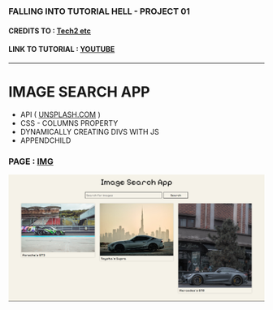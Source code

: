 ### FALLING INTO TUTORIAL HELL - PROJECT 01

#### CREDITS TO : [Tech2 etc](https://www.youtube.com/@Tech2etc)

#### LINK TO TUTORIAL : [YOUTUBE](https://www.youtube.com/watch?v=oaliV2Dp7WQ&ab_channel=Tech2etc)

---

# IMAGE SEARCH APP

- API ( [UNSPLASH.COM](https://unsplash.com/) )
- CSS - COLUMNS PROPERTY
- DYNAMICALLY CREATING DIVS WITH JS
- APPENDCHILD

### PAGE : [IMG](https://get-image-app.netlify.app/)

![Home Page](/resources/image.png)
